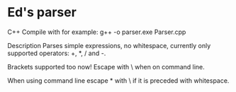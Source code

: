 # Ed's parser

C++ Compile with for example: g++ -o parser.exe Parser.cpp

Description
Parses simple expressions, no whitespace, currently only supported operators: +, *, / and -.

Brackets supported too now! Escape with \ when on command line.

When using command line escape * with \ if it is preceded with whitespace.
